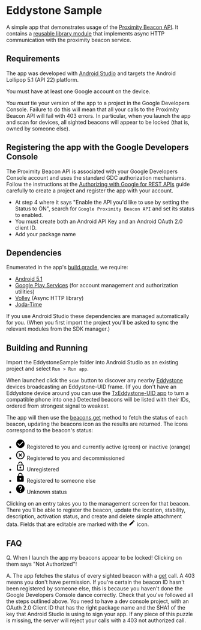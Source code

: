 # Eddystone Sample
A simple app that demonstrates usage of the [Proximity Beacon API](https://developers.google.com/beacons/proximity/).
It contains a [reusable library module](BeaconServiceDemoApp/libproximitybeacon) that implements async HTTP communication with the proximity beacon service.

## Requirements
The app was developed with [Android Studio](http://developer.android.com/sdk/) and targets the Android Lollipop 5.1 (API 22) platform.

You must have at least one Google account on the device.

You *must* tie your version of the app to a project in the Google Developers Console. Failure to do this will mean that all your calls to the Proximity Beacon API will fail with 403 errors. In particular, when you launch the app and scan for devices, all sighted beacons will appear to be locked (that is, owned by someone else).

## Registering the app with the Google Developers Console

The Proximity Beacon API is associated with your Google Developers Console account and uses the standard GDC authorization mechanisms. Follow the instructions at the [Authorizing with Google for REST APIs](https://developers.google.com/android/guides/http-auth) guide carefully to create a project and register the app with your account.

- At step 4 where it says "Enable the API you'd like to use by setting the Status to ON", search for `Google Proximity Beacon API` and set its status to enabled.
- You must create both an Android API Key and an Android OAuth 2.0 client ID.
- Add your package name

## Dependencies
Enumerated in the app's [build.gradle](app/build.gradle), we require:

- [Android 5.1](http://developer.android.com/about/versions/lollipop.html)
- [Google Play Services](https://developers.google.com/android/guides/overview) (for account management and authorization utilities)
- [Volley](https://developer.android.com/training/volley/index.html) (Async HTTP library)
- [Joda-Time](http://www.joda.org/joda-time/)

If you use Android Studio these dependencies are managed automatically for you. (When you first import the project you'll be asked to sync the relevant modules from the SDK manager.)

## Building and Running
Import the EddystoneSample folder into Android Studio as an existing project and select `Run > Run app`.

When launched click the `scan` button to discover any nearby [Eddystone](https://github.com/google/eddystone) devices broadcasting an Eddystone-UID frame. (If you don't have an Eddystone device around you can use the [TxEddystone-UID app](https://github.com/google/eddystone/tree/master/eddystone-uid/tools/txeddystone-uid) to turn a compatible phone into one.) Detected beacons will be listed with their IDs, ordered from strongest signal to weakest.

The app will then use the [beacons.get](https://developers.google.com/beacons/proximity/reference/rest/v1beta1/beacons/get) method to fetch the status of each beacon, updating the beacons icon as the results are returned. The icons correspond to the beacon's status:

- ![check-circle](app/src/main/res/drawable-hdpi/ic_action_check_circle.png) Registered to you and currently active (green) or inactive (orange)
- ![highlight-off](app/src/main/res/drawable-hdpi/ic_action_highlight_off.png) Registered to you and decommissioned
- ![lock-open](app/src/main/res/drawable-hdpi/ic_action_lock_open.png) Unregistered
- ![lock](app/src/main/res/drawable-hdpi/ic_action_lock.png) Registered to someone else
- ![help](app/src/main/res/drawable-hdpi/ic_action_help.png) Unknown status

Clicking on an entry takes you to the management screen for that beacon. There you'll be able to register the beacon, update the location, stability, description, activation status, and create and delete simple attachment data. Fields that are editable are marked with the ![mode-edit](app/src/main/res/drawable-mdpi/ic_edit.png) icon.

## FAQ
Q. When I launch the app my beacons appear to be locked! Clicking on them says "Not Authorized"!

A. The app fetches the status of every sighted beacon with a [get](https://developers.google.com/beacons/proximity/reference/rest/v1beta1/beacons/get) call. A 403 means you don't have permission. If you're certain the beacon ID hasn't been registered by someone else, this is because you haven't done the Google Developers Console dance correctly. Check that you've followed all the steps outlined above. You need to have a dev console project, with an OAuth 2.0 Client ID that has the right package name and the SHA1 of the key that Android Studio is using to sign your app. If any piece of this puzzle is missing, the server will reject your calls with a 403 not authorized call.
